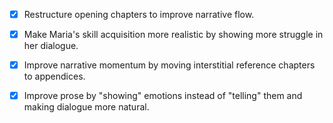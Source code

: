 - [x] Restructure opening chapters to improve narrative flow.
- [x] Make Maria's skill acquisition more realistic by showing more struggle in her dialogue.
- [x] Improve narrative momentum by moving interstitial reference chapters to appendices.
- [x] Improve prose by "showing" emotions instead of "telling" them and making dialogue more natural.
      